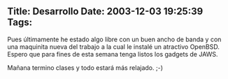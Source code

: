 Title: Desarrollo
Date: 2003-12-03 19:25:39
Tags: 
---
<p>Pues últimamente he estado algo libre con un buen ancho de banda y con una maquinita nueva del trabajo a la cual le instalé un atractivo OpenBSD. Espero que para fines de esta semana tenga listos los gadgets de JAWS.</p>

<p>Mañana termino clases y todo estará más relajado. ;-)</p>
